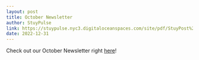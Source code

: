 ```yaml
---
layout: post
title: October Newsletter
author: StuyPulse
link: https://stuypulse.nyc3.digitaloceanspaces.com/site/pdf/StuyPost%20October%202022.pdf
date: 2022-12-31
---
```

Check out our October Newsletter right [here](https://stuypulse.nyc3.digitaloceanspaces.com/site/pdf/StuyPost%20October%202022.pdf)!
